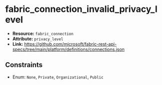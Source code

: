 # fabric_connection_invalid_privacy_level

- **Resource:** `fabric_connection`
- **Attribute:** `privacy_level`
- **Link:** https://github.com/microsoft/fabric-rest-api-specs/tree/main/platform/definitions/connections.json

## Constraints
- Enum: ``None``, ``Private``, ``Organizational``, ``Public``